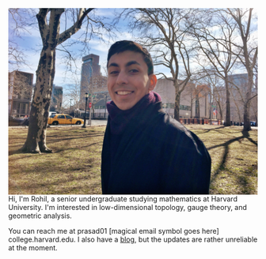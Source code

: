 ---
---

<img src="assets/imgs/me.jpg" alt="Picture of me" style="float:left">

Hi, I'm Rohil, a senior undergraduate studying mathematics at Harvard University. I'm interested in low-dimensional topology, gauge theory, and geometric analysis. 

You can reach me at prasad01 \[magical email symbol goes here\] college.harvard.edu. I also have a [blog](https://rohilprasad.wordpress.com), but the updates are rather unreliable at the moment. 
